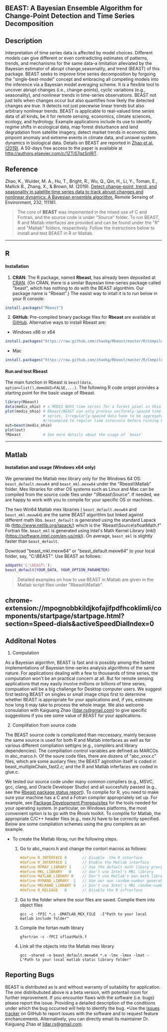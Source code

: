 ## BEAST:  A Bayesian Ensemble Algorithm for Change-Point Detection and Time Series Decomposition

## Description
Interpretation of time series data is affected by model choices. Different models can give different or even contradicting estimates of patterns, trends, and mechanisms for the same data–a limitation alleviated by the Bayesian estimator of abrupt change,seasonality, and trend (BEAST) of this package. BEAST seeks to improve time series decomposition by forgoing the "single-best-model" concept and embracing all competing models into the inference via a Bayesian model averaging scheme. It is a flexible tool to uncover abrupt changes (i.e., change-points), cyclic variations (e.g., seasonality), and nonlinear trends in time-series observations. BEAST not just tells when changes occur but also quantifies how likely the detected changes are true. It detects not just piecewise linear trends but also arbitrary nonlinear trends. BEAST is applicable to real-valued time series data of all kinds, be it for remote sensing, economics, climate sciences, ecology, and hydrology. Example applications include its use to identify regime shifts in ecological data, map forest disturbance and land degradation from satellite imagery, detect market trends in economic data, pinpoint anomaly and extreme events in climate data, and unravel system dynamics in biological data. Details on BEAST are reported in [Zhao et al. (2019)](http://authors.elsevier.com/c/1ZTiS7qzSnIRT). A 50-days free access to the paper is available at http://authors.elsevier.com/c/1ZTiS7qzSnIRT.

## Reference
Zhao, K., Wulder, M. A., Hu, T., Bright, R., Wu, Q., Qin, H., Li, Y., Toman, E., Mallick B., Zhang, X., & Brown, M. (2019). [Detect change-point, trend, and seasonality in satellite time series data to track abrupt changes and nonlinear dynamics: A Bayesian ensemble algorithm.](http://authors.elsevier.com/c/1ZTiS7qzSnIRT) Remote Sensing of Environment, 232, 111181. 


>The core of **BEAST** was impemented in the mixed use of C and Fortran, and the source code is under "Source" folder. To run BEAST, R and Matlab interfaces are provided and can be found under the "R" and "Matlab" folders, respectively. Follow the instructions below to install and test BEAST in R or Matlab.

---- 
## R
#### Installation

1. **CRAN**: The R package, named **Rbeast**, has already been deposited at [CRAN](https://CRAN.R-project.org/package=Rbeast). (On CRAN, there is a similar Bayesian time-series package called "beast", which has nothing to do with the BEAST algorithim. Our package name is "Rbeast".) The easist way to intall it is to run below in your R console:

```R
install.packages("Rbeast")
```

2. **GitHub**: Pre-compiled binary package files for **Rbeast** are available at [GitHub](https://github.com/zhaokg/Rbeast). Alternative ways to install Rbeast are:

* Windows x86 or x64

```R
install.packages("https://raw.github.com/zhaokg/Rbeast/master/R/CompiledPackage/Windows/Rbeast_0.2.1.zip" ,repos=NULL)
```

* Mac
```R
install.packages("https://raw.github.com/zhaokg/Rbeast/master/R/CompiledPackage/Mac/Rbeast_0.2.1.tgz" ,repos=NULL)
```

#### Run and test Rbeast

The main function in Rbeast is `beast(data, option=list(),demoGUI=FALSE,...)`. The following R code snippt provides a starting point for the basic usage of Rbeast.

```R
library(Rbeast)
data(modis_ohio) # a MODIS NDVI time series for a forest pixel in Ohio
plot(modis_ohio) # Rbeast/BEAST can only process uniformly-spaced time 
                 # series. Irregularly-spaced data have to be aggregated
                 #/resampled to regular time intervals before running beast
out=beast(modis_ohio)
plot(out)
?Rbeast          # See more details about the usage of `beast`                 
```
 ---- 
## Matlab

#### Installation and usage (Windows x64 only)

We generated the Matlab mex library only for the Windows 64 OS:  `beast_default.mexw64` and `beast_mkl.mexw64` under the "Rbeast\Matlab" folder. Mex libraries for other OS systems such as Linux and Mac can be compiled from the source code files under "\Rbeast\Source". If needed, we are happy to work with you to compile for your specific OS or machines.

The two Win64 Matlab mex libraries ( `beast_default.mexw64` and `beast_mkl.mexw64`) are the same BEAST algorithm but linked against different math libs. `beast_default` is generated using the standard Lapack lib (http://www.netlib.org/lapack/) which is the 'Rbeast\Source\sfloatMath.f" Fortran file.  `beast_mkl` is generated using Intel's Math Kernel Library (mkl) (https://software.intel.com/en-us/mkl). On average, `beast_mkl` is slightly faster than `beast_default`.

Download "beast_mkl.mexw64" or "beast_default.mexw64" to your local folder, say, "C:\BEAST\".  Use BEAST as follows:

```Matlab
addpath('C:\BEAST\');
beast_default(YOUR_DATA, YOUR_OPTION_PARAMETER)
```

> Detailed examples on how to use BEAST in Matlab are given in the Matlab script files under "Rbeast\Matlab".

chrome-extension://mpognobbkildjkofajifpdfhcoklimli/components/startpage/startpage.html?section=Speed-dials&activeSpeedDialIndex=0
---- 
## Additonal Notes

1. Computation

As a Bayesian algorithm, BEAST is fast and is possibly among the fastest implementations of Bayesian time-series analysis algorithms of the same nature. For applications dealing with a few to thousands of time series, the computation won't be an practical concern at all. But for remote sensing applications that may easily involve millions or billions of time series, compuation will be a big challenge for Desktop computer users. We suggest first testing BEAST on singles or small image chips first to determine whether BEAST is appropriate for your applications and, if yes, estimate how long it may take to process the whole image. We also welcome consulation with Kaiguang Zhao (lidar.rs@gmail.com) to give specific suggestions if you see some value of BEAST for your applications.

2. Complifation from source code

The BEAST source code is complicated than neccessary, mainly because the same source is used for both R and Matlab interfaces as well as for various different compliation settigns (e.g., compilers and library dependencies). The compiliation control variables are defined as MARCOs in abc_marco.h. Of the soure code files, there are dozens of "abc_xxxx.c" files, which are some auxliary files; the BEAST aglrotihim itself is coded in beast_multipleChain_fast2.c; and the R and Matlab inferfaces are coded in glue.c.


We tested our source code under many common compliers (e.g., MSVC, gcc, clang, and Oracle Developer Studio) and all succesfully passed (e.g., see the [Rbeast package status report](https://cran.r-project.org/web/checks/check_results_Rbeast.html)). To complie for R, you need to make sure your machine has a C and a Fotran compiler appropriately set up. For example, see [Package Development Prerequisites](http://www.rstudio.com/ide/docs/packages/prerequisites) for the tools needed for your operating system. In particular, on Windows platforms, the most convenient option is to go with the Rtools toolkit. To complile for Matlab, the appropriate C/C++ header files (e.g., mex.h) have to be correctly specified. Below are some compliation schemes using the gnu compilers as an example.

* To create the Matlab libray, run the following steps.

     1. Go to abc_macro.h and change the contorl macros as follows:
     
        ```C
        #define R_INTERFACE 0       // Disable  the R interface
        #define M_INTERFACE 1       // Enable the Matlab interface
        #define MYMAT_LIBRARY 1     // Use the default math libary provided in sfloatMath.f
        #define MKL_LIBRARY   0     // don't use Intel's MKL library
        #define MATLAB_LIBRARY 0    // Don't use Matlab's own math library
        #define MYRAND_LIBRARY  1   // Use our own random-number generating library (i.e.,abc_rand_pcg.c)
        #define MKLRAND_LIBRARY 0   // Don't use Intel's MKL random-number library
        #define R_RELEASE   0       // Disable the R infterface
        ```

    2. Go to the folder where the sour files are saved. Complie them into object files
    

        `gcc -c -fPIC *.c -DMATLAB_MEX_FILE  -I"Path to your local matlab include folder"`
        
    3. Compile the fortan math library
     
        `gfortran -c -fPCI sfloatMath.f`
        
       
    4. Link all the objects into the Matlab mex library
     
        
        `gcc -shared -o beast_default.mexw64 *.o -lmx -lmex -lmat -L"Path to your local matlab static library folder"`
         

 

## Reporting Bugs

BEAST is distributed as is and without warranty of suitability for application. The one distribubuted above is a beta version, with potentail room for further improvement. If you encounter flaws with the software (i.e. bugs) please report the issue. Providing a detailed description of the conditions under which the bug occurred will help to identify the bug. *Use the [Issues tracker](https://github.com/zhaokg/Rbeast/issues) on GitHub to report issues with the software and to request feature enchancements. Alternatively, you can directly email its maintainer Dr. Kaiguang Zhao at lidar.rs@gmail.com.
